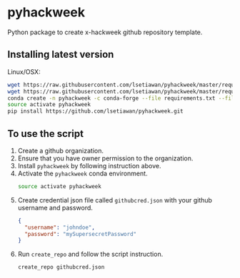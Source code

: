 # pyhackweek
Python package to create x-hackweek github repository template.

## Installing latest version

Linux/OSX:

```bash
wget https://raw.githubusercontent.com/lsetiawan/pyhackweek/master/requirements.txt
wget https://raw.githubusercontent.com/lsetiawan/pyhackweek/master/requirements-dev.txt
conda create -n pyhackweek -c conda-forge --file requirements.txt --file requirements-dev.txt
source activate pyhackweek
pip install https://github.com/lsetiawan/pyhackweek.git
```

## To use the script

1. Create a github organization.
2. Ensure that you have owner permission to the organization.
3. Install `pyhackweek` by following instruction above.
4. Activate the `pyhackweek` conda environment.
    ```bash
    source activate pyhackweek
    ```
4. Create credential json file called `githubcred.json` 
   with your github username and password.
    ```json
    {
      "username": "johndoe",
      "password": "mySupersecretPassword"
    }
    ```
5. Run `create_repo` and follow the script instruction.
    ```bash
    create_repo githubcred.json
    ``` 